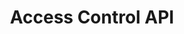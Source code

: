 ---
title: Access Control API
description: View available and active user permissions.
openAPISpec: https://raw.githubusercontent.com/AdobeDocs/experience-platform-apis/main/src/swagger-specs/access-control.yaml
--- 
